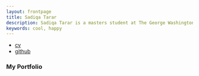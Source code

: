 ```yaml
---
layout: frontpage
title: Sadiqa Tarar
description: Sadiqa Tarar is a masters student at The George Washington University. She is pursuing her degree in Systems Engineering with a concentration in Optimization Research. 
keywords: cool, happy
---
```


<div class="navbar">
  <div class="navbar-inner">
      <ul class="nav">
          <li><a href="{{ BASE_PATH }}/assets/Sadiqa Tarar Resume 2018 copy.pdf">cv</a></li>
          <li><a href="https://github.com/sadiqatarar1">github</a></li>
  </div>
</div>

### <a name="Portfolio"></a>My Portfolio


